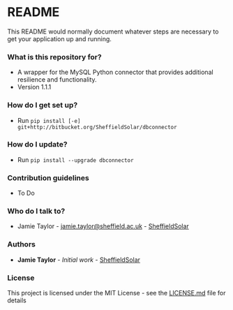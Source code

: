 # README #

This README would normally document whatever steps are necessary to get your application up and running.

### What is this repository for? ###

* A wrapper for the MySQL Python connector that provides additional resilience and functionality.
* Version 1.1.1

### How do I get set up? ###

* Run `pip install [-e] git+http://bitbucket.org/SheffieldSolar/dbconnector`

### How do I update? ###

* Run `pip install --upgrade dbconnector`

### Contribution guidelines ###

* To Do

### Who do I talk to? ###

* Jamie Taylor - [jamie.taylor@sheffield.ac.uk](mailto:jamie.taylor@sheffield.ac.uk "Email Jamie") - [SheffieldSolar](https://github.com/SheffieldSolar)

### Authors ###

* **Jamie Taylor** - *Initial work* - [SheffieldSolar](https://github.com/SheffieldSolar)

### License ###

This project is licensed under the MIT License - see the [LICENSE.md](LICENSE.md) file for details